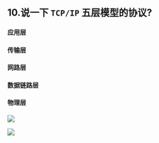 
## 10.说一下 `TCP/IP` 五层模型的协议? 



#### 应用层
#### 传输层
#### 网路层 
#### 数据链路层
#### 物理层


![](https://images2015.cnblogs.com/blog/705728/201604/705728-20160424234825491-384470376.png)

![](https://images2015.cnblogs.com/blog/705728/201604/705728-20160424234827195-1493107425.png)

